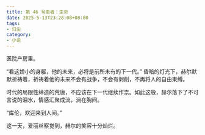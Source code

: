 ```yaml
---
title: 第 46 号患者：生命
date: 2025-5-13T23:28:08+08:00
tags:
- 归尘
category:
- 小说
---
```

医院产房里。

“看这娇小的身躯，他的未来，必将是前所未有的下一代。” 昏暗的灯光下，赫尔默默祈祷着，祈祷着他的未来不会有战争，不会有剥削，不再将人的自由束缚。

时代的局限性缔造的荒唐，不应该在下一代继续作祟。如此这般，赫尔落下了不可言说的泪水，情感汇聚成流，淌在胸间。

“库伦，欢迎来到人间。”

这一天，爱丽丝察觉到，赫尔的笑容十分灿烂。